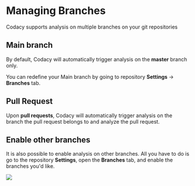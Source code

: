 # Managing Branches

Codacy supports analysis on multiple branches on your git repositories

## Main branch

By default, Codacy will automatically trigger analysis on the **master** branch only.

You can redefine your Main branch by going to repository **Settings** -&gt; **Branches** tab.


## Pull Request

Upon **pull requests**, Codacy will automatically trigger analysis on the branch the pull request belongs to and analyze the pull request.


## Enable other branches

It is also possible to enable analysis on other branches. All you have to do is go to the repository **Settings**, open the **Branches** tab, and enable the branches you'd like.

![](/hc/en-us/article_attachments/207516385/Screen_Shot_2016-10-12_at_12.07.47.png)
